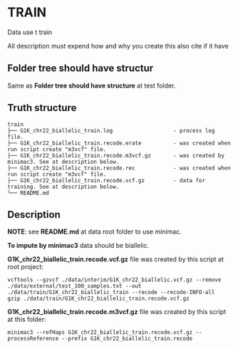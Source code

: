 # TRAIN

Data use t train

All description must expend how and why you create this also cite if it have

## Folder tree should have structur

Same as **Folder tree should have structure** at test folder.

## Truth structure

```tree
train
├── G1K_chr22_biallelic_train.log                   - process log file.
├── G1K_chr22_biallelic_train.recode.erate          - was created when run script create "m3vcf" file.
├── G1K_chr22_biallelic_train.recode.m3vcf.gz       - was created by minimac3. See at description below.
├── G1K_chr22_biallelic_train.recode.rec            - was created when run script create "m3vcf" file.
├── G1K_chr22_biallelic_train.recode.vcf.gz         - data for training. See at description below.
└── README.md
```

## Description

**NOTE**: see **README.md** at data root folder to use minimac.

**To impute by minimac3** data should be biallelic.

**G1K_chr22_biallelic_train.recode.vcf.gz** file was created by this script at root project:

```script
vcftools --gzvcf ./data/interim/G1K_chr22_biallelic.vcf.gz --remove ./data/external/test_100_samples.txt --out ./data/train/G1K_chr22_biallelic_train --recode --recode-INFO-all
gzip ./data/train/G1K_chr22_biallelic_train.recode.vcf.gz
```

**G1K_chr22_biallelic_train.recode.m3vcf.gz** file was created by this script at this folder:

```script
minimac3 --refHaps G1K_chr22_biallelic_train.recode.vcf.gz --processReference --prefix G1K_chr22_biallelic_train.recode
```
